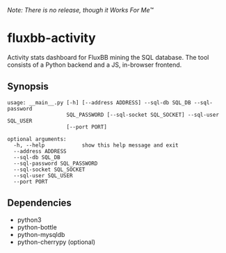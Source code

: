 *Note: There is no release, though it Works For Me™*

# fluxbb-activity

Activity stats dashboard for FluxBB mining the SQL database. The tool
consists of a Python backend and a JS, in-browser frontend.

## Synopsis

```
usage: __main__.py [-h] [--address ADDRESS] --sql-db SQL_DB --sql-password
                   SQL_PASSWORD [--sql-socket SQL_SOCKET] --sql-user SQL_USER
                   [--port PORT]

optional arguments:
  -h, --help            show this help message and exit
  --address ADDRESS
  --sql-db SQL_DB
  --sql-password SQL_PASSWORD
  --sql-socket SQL_SOCKET
  --sql-user SQL_USER
  --port PORT
```

## Dependencies

* python3
* python-bottle
* python-mysqldb
* python-cherrypy (optional)
